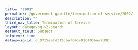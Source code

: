 ```yaml
---
title: "2002"
permalink: /government-gazette/termination-of-service/2002/
description: ""
third_nav_title: Termination of Service
layout: datagovsg-v2-search
default_field: Subject
infotext: true
datagovsg-id: d_9755eafd3f9cbaf845e016f03baa7d92
---
```

